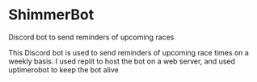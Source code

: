 # ShimmerBot
Discord bot to send reminders of upcoming races

This Discord bot is used to send reminders of upcoming race times on a weekly basis.
I used replit to host the bot on a web server, and used uptimerobot to keep the bot alive
